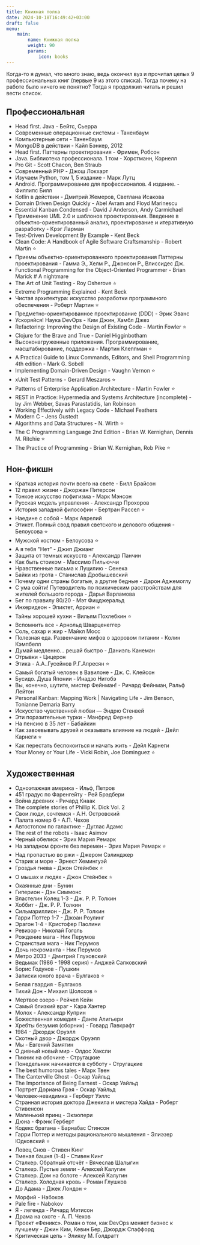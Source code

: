 ```yaml
---
title: Книжная полка
date: 2024-10-18T16:49:42+03:00
draft: false
menu: 
    main:
        name: Книжная полка
        weight: 90
        params:
            icon: books
---
```


Когда-то я думал, что много знаю, ведь окончил вуз и прочитал целых 9 профессиональных книг (первые 9 из этого списка). Тогда почему на работе было ничего не понятно? Тогда я продолжил читать и решил вести список.

## Профессиональная

* Head first. Java - Бейтс, Сьерра
* Современные операционные системы - Таненбаум
* Компьютерные сети - Таненбаум
* MongoDB в действии - Кайл Бэнкер, 2012
* Head first. Паттерны проектирования - Фримен, Робсон
* Java. Библиотека профессионала. 1 том - Хорстманн, Корнелл
* Pro Git - Scott Chacon, Ben Straub
* Современный PHP - Джош Локхарт
* Изучаем Python, том 1, 5 издание - Марк Лутц
* Android. Программирование для профессионалов. 4 издание. - Филлипс Билл
* Kotlin в действии - Дмитрий Жемеров, Светлана Исакова
* Domain Driven Design Quickly - Abel Avram and Floyd Marinescu
* Essential Kanban Condensed - David J Anderson, Andy Carmichael
* Применение UML 2.0 и шаблонов проектирования. Введение в объектно-ориентированный анализ, проектирование и итеративную разработку - Крэг Ларман
* Test-Driven Development By Example - Kent Beck
* Clean Code: A Handbook of Agile Software Craftsmanship - Robert Martin ⭐
* Приемы объектно-ориентированного проектирования Паттерны проектирования - Гамма Э., Хелм Р., Джонсон Р., Влиссидес Дж.
* Functional Programming for the Object-Oriented Programmer - Brian Marick # A nightmare
* The Art of Unit Testing - Roy Osherove ⭐
* Extreme Programming Explained - Kent Beck
* Чистая архитектура: искусство разработки программного обеспечения - Роберт Мартин ⭐
* Предметно-ориентированное проектирование (DDD) - Эрик Эванс
* Ускоряйся! Наука DevOps - Ким Джин, Хамбл Джез
* Refactoring: Improving the Design of Existing Code - Martin Fowler ⭐
* Clojure for the Brave and True - Daniel Higginbotham
* Высоконагруженные приложения. Программирование, масштабирование, поддержка - Мартин Клеппман ⭐
* A Practical Guide to Linux Commands, Editors, and Shell Programming 4th edition - Mark G. Sobell
* Implementing Domain-Driven Design - Vaughn Vernon ⭐
* xUnit Test Patterns - Gerard Meszaros ⭐
* Patterns of Enterprise Application Architecture - Martin Fowler ⭐
* REST in Practice: Hypermedia and Systems Architecture (incomplete) - by Jim Webber, Savas Parastatidis, Ian Robinson
* Working Effectively with Legacy Code - Michael Feathers
* Modern C - Jens Gustedt
* Algorithms and Data Structures - N. Wirth ⭐
* The C Programming Language 2nd Edition - Brian W. Kernighan, Dennis M. Ritchie ⭐
* The Practice of Programming - Brian W. Kernighan, Rob Pike ⭐

## Нон-фикшн

* Краткая история почти всего на свете - Билл Брайсон
* 12 правил жизни - Джоржан Питерсон
* Тонкое искусство пофигизма - Марк Мэнсон
* Русская модель управления - Александр Прохоров
* История западной философии - Бертран Рассел ⭐
* Наедине с собой - Марк Аврелий
* Этикет. Полный свод правил светского и делового общения - Белоусова ⭐
* Мужской костюм - Белоусова ⭐
* А я тебя "Нет" - Джип Джианг
* Защита от темных искусств - Александр Панчин
* Как быть стоиком - Массимо Пильюччи
* Нравственные письма к Луцилию - Сенека
* Байки из грота - Станислав Дробышевский
* Почему одни страны богатые, а другие бедные - Дарон Аджемоглу
* С ума сойти! Путеводитель по психическим расстройствам для жителей большого города - Дарья Варламова
* Бег по правилу 80/20 - Мэт Фицджеральд
* Инхеридеон - Эпиктет, Арриан ⭐
* Тайны хорошей кухни - Вильям Похлебкин ⭐
* Вспомнить все - Арнольд Шварценеггер
* Соль, сахар и жир - Майкл Мосс
* Полезная еда. Развенчание мифов о здоровом питании - Колин Кэмпбелл
* Думай медленно... решай быстро - Даниэль Канеман
* Отрывки - Цицерон
* Этика - А.А..Гусейнов Р.Г.Апресян ⭐
* Самый богатый человек в Вавилоне - Дж. С. Клейсон
* Бусидо. Душа Японии - Инадзо Нитобэ
* Вы, конечно, шутите, мистер Фейнман! - Ричард Фейнман, Ральф Лейтон
* Personal Kanban: Mapping Work | Navigating Life - Jim Benson, Tonianne Demaria Barry
* Искусство чувственной любви — Эндрю Стенвей
* Эти поразительные турки - Манфред Фернер
* На пенсию в 35 лет - Бабайкин
* Как завоевывать друзей и оказывать влияние на людей - Дейл Карнеги ⭐
* Как перестать беспокоиться и начать жить - Дейл Карнеги
* Your Money or Your Life -  Vicki Robin, Joe Dominguez ⭐

## Художественная

* Одноэтажная америка - Ильф, Петров
* 451 градус по Фаренгейту - Рей Брэдбери
* Война древних - Ричард Кнаак
* The complete stories of Phillip K. Dick Vol. 2
* Свои люди, сочтемся - А.Н. Островский
* Палата номер 6 - А.П. Чехов
* Автостопом по галактике - Дуглас Адамс
* The rest of the robots - Isaac Asimov
* Черный обелиск - Эрих Мария Ремарк
* На западном фронте без перемен - Эрих Мария Ремарк ⭐
* Над пропастью во ржи - Джером Сэлинджер
* Старик и море - Эрнест Хемингуэй
* Гроздья гнева - Джон Стейнбек ⭐
* О мышах и людях - Джон Стейнбек ⭐
* Окаянные дни - Бунин
* Гиперион - Дэн Симмонс
* Властелин Колец 1-3 - Дж. Р. Р. Толкин
* Хоббит - Дж. Р. Р. Толкин
* Сильмариллион - Дж. Р. Р. Толкин
* Гарри Поттер 1-7 - Джоан Роулинг
* Эрагон 1-4 - Кристофер Паолини
* Ревизор - Николай Гоголь
* Рождение мага - Ник Перумов
* Странствия мага - Ник Перумов
* Дочь некроманта - Ник Перумов
* Метро 2033 - Дмитрий Глуховский
* Ведьмак (1986 - 1998 серия) - Анджей Сапковский
* Борис Годунов - Пушкин
* Записки юного врача - Булгаков ⭐
* Белая гвардия - Булгаков
* Тихий Дон - Михаил Шолохов ⭐
* Мертвое озеро - Рейчел Кейн
* Самый близкий враг - Кара Хантер
* Молох - Александр Куприн
* Божественная комедия - Данте Алигьери
* Хребты безумия (сборник) - Говард Лавкрафт
* 1984 - Джордж Оруэлл
* Скотный двор - Джордж Оруэлл
* Мы - Евгений Замятин
* О дивный новый мир - Олдос Хаксли
* Пикник на обочине - Стругацкие
* Понедельник начинается в субботу - Стругацкие
* The best humorous tales - Марк Твен
* The Canterville Ghost - Оскар Уайльд
* The Importance of Being Earnest - Оскар Уайльд
* Портрет Дориана Грэя - Оскар Уайльд
* Человек-невидимка - Герберт Уэллс
* Странная история доктора Джекила и мистера Хайда - Роберт Стивенсон
* Маленький принц - Экзюпери
* Дюна - Фрэнк Герберт
* Кодекс братана - Барнабас Стинсон
* Гарри Поттер и методы рационального мышления - Элиэзер Юдковский ⭐
* Ловец Снов - Стивен Кинг
* Тменая башня (1-4) - Стивен Кинг
* Сталкер. Обратный отсчёт - Вячеслав Шалыгин
* Сталкер. Пустые земли - Алексей Калугин
* Сталкер. Дом на болоте - Алексей Калугин
* Сталкер. Холодная кровь - Роман Глушков
* До Адама - Джек Лондон ⭐
* Морфий - Набоков
* Pale fire - Nabokov
* Я - легенда - Ричард Мэтисон
* Драма на охоте - А. П. Чехов
* Проект «Феникс». Роман о том, как DevOps меняет бизнес к лучшему - Джин Ким, Кевин Бер, Джордж Спаффорд
* Критическая цепь - Элияху М. Голдратт

